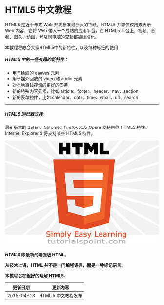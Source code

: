 #  HTML5 中文教程

HTML5 是近十年来 Web 开发标准最巨大的飞跃。HTML5 并非仅仅用来表示 Web 内容，它将 Web 带入一个成熟的应用平台，在 HTML5 平台上，视频、音频、图象、动画，以及同电脑的交互都被标准化。

本教程将教会大家HTML5中的新特性，以及每种标签的使用

##### HTML5 中的一些有趣的新特性：
* 用于绘画的 canvas 元素
* 用于媒介回放的 video 和 audio 元素
* 对本地离线存储的更好的支持
* 新的特殊内容元素，比如 article、footer、header、nav、section
* 新的表单控件，比如 calendar、date、time、email、url、search
* * *
##### HTML5 浏览器支持:
最新版本的 Safari、Chrome、Firefox 以及 Opera 支持某些 HTML5 特性。Internet Explorer 9 将支持某些 HTML5 特性。

![HTML5](images/html5.jpg)

__<i>HTML5</i> 即最新的增强版 HTML__。

__从技术上讲，HTML 并不是一门编程语言，而是一种标记语言__。

__本教程旨在很好的理解 HTML5__。

|更新日期    |更新内容
|----------|--------------------
|2015-04-13|HTML 5 中文教程发布

